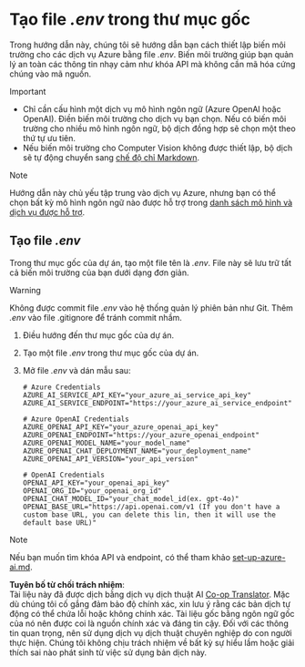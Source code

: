 <!--
CO_OP_TRANSLATOR_METADATA:
{
  "original_hash": "66029e3b67a3eb980ab8740367e91283",
  "translation_date": "2025-06-12T18:28:03+00:00",
  "source_file": "getting_started/command-line-guide/create-env-file.md",
  "language_code": "vi"
}
-->
# Tạo file *.env* trong thư mục gốc

Trong hướng dẫn này, chúng tôi sẽ hướng dẫn bạn cách thiết lập biến môi trường cho các dịch vụ Azure bằng file *.env*. Biến môi trường giúp bạn quản lý an toàn các thông tin nhạy cảm như khóa API mà không cần mã hóa cứng chúng vào mã nguồn.

> [!IMPORTANT]
> - Chỉ cần cấu hình một dịch vụ mô hình ngôn ngữ (Azure OpenAI hoặc OpenAI). Điền biến môi trường cho dịch vụ bạn chọn. Nếu có biến môi trường cho nhiều mô hình ngôn ngữ, bộ dịch đồng hợp sẽ chọn một theo thứ tự ưu tiên.
> - Nếu biến môi trường cho Computer Vision không được thiết lập, bộ dịch sẽ tự động chuyển sang [chế độ chỉ Markdown](./markdown-only-mode.md).

> [!NOTE]
> Hướng dẫn này chủ yếu tập trung vào dịch vụ Azure, nhưng bạn có thể chọn bất kỳ mô hình ngôn ngữ nào được hỗ trợ trong [danh sách mô hình và dịch vụ được hỗ trợ](../README.md#-supported-models-and-services).

## Tạo file *.env*

Trong thư mục gốc của dự án, tạo một file tên là *.env*. File này sẽ lưu trữ tất cả biến môi trường của bạn dưới dạng đơn giản.

> [!WARNING]
> Không được commit file *.env* vào hệ thống quản lý phiên bản như Git. Thêm *.env* vào file .gitignore để tránh commit nhầm.

1. Điều hướng đến thư mục gốc của dự án.

1. Tạo một file *.env* trong thư mục gốc của dự án.

1. Mở file *.env* và dán mẫu sau:

    ```plaintext
    # Azure Credentials
    AZURE_AI_SERVICE_API_KEY="your_azure_ai_service_api_key"
    AZURE_AI_SERVICE_ENDPOINT="https://your_azure_ai_service_endpoint"

    # Azure OpenAI Credentials
    AZURE_OPENAI_API_KEY="your_azure_openai_api_key"
    AZURE_OPENAI_ENDPOINT="https://your_azure_openai_endpoint"
    AZURE_OPENAI_MODEL_NAME="your_model_name"
    AZURE_OPENAI_CHAT_DEPLOYMENT_NAME="your_deployment_name"
    AZURE_OPENAI_API_VERSION="your_api_version"

    # OpenAI Credentials
    OPENAI_API_KEY="your_openai_api_key"
    OPENAI_ORG_ID="your_openai_org_id"
    OPENAI_CHAT_MODEL_ID="your_chat_model_id(ex. gpt-4o)"
    OPENAI_BASE_URL="https://api.openai.com/v1 (If you don't have a custom base URL, you can delete this lin, then it will use the default base URL)"
    ```

> [!NOTE]
> Nếu bạn muốn tìm khóa API và endpoint, có thể tham khảo [set-up-azure-ai.md](../set-up-azure-ai.md).

**Tuyên bố từ chối trách nhiệm**:  
Tài liệu này đã được dịch bằng dịch vụ dịch thuật AI [Co-op Translator](https://github.com/Azure/co-op-translator). Mặc dù chúng tôi cố gắng đảm bảo độ chính xác, xin lưu ý rằng các bản dịch tự động có thể chứa lỗi hoặc không chính xác. Tài liệu gốc bằng ngôn ngữ gốc của nó nên được coi là nguồn chính xác và đáng tin cậy. Đối với các thông tin quan trọng, nên sử dụng dịch vụ dịch thuật chuyên nghiệp do con người thực hiện. Chúng tôi không chịu trách nhiệm về bất kỳ sự hiểu lầm hoặc giải thích sai nào phát sinh từ việc sử dụng bản dịch này.